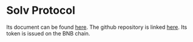 # Solv Protocol

Its document can be found [here](https://docs.solv.finance/). The github repository is linked [here](https://github.com/solv-finance/SolvBTC). Its token is issued on the BNB chain.
